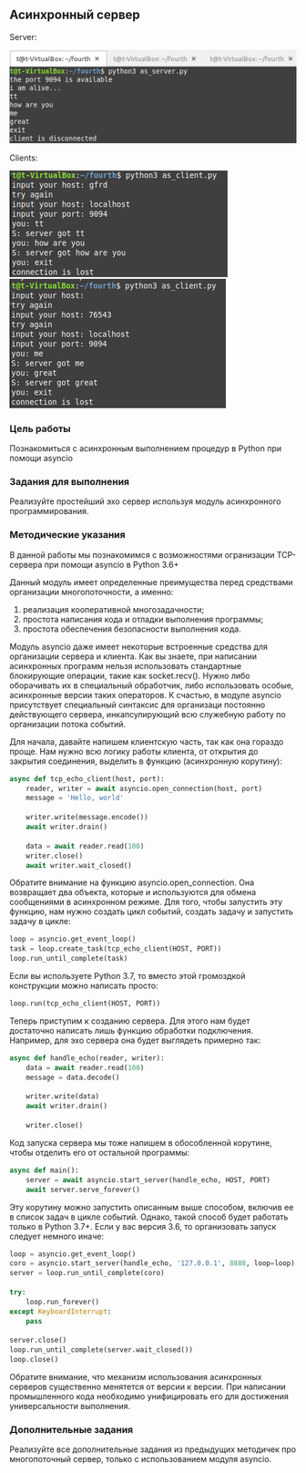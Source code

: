 ## Асинхронный сервер

Server:

![](screens/img1.bmp)

Clients:

![](screens/img2.bmp)
![](screens/img3.bmp)

### Цель работы

Познакомиться с асинхронным выполнением процедур в Python при помощи asyncio

### Задания для выполнения

Реализуйте простейший эхо сервер используя модуль асинхронного программирования.

### Методические указания

В данной работы мы познакомимся с возможностями огранизации TCP-сервера при помощи asyncio в Python 3.6+

Данный модуль имеет определенные преимущества перед средствами организации многопоточности, а именно:
1. реализация кооперативной многозадачности;
1. простота написания кода и отладки выполнения программы;
1. простота обеспечения безопасности выполнения кода.

Модуль asyncio даже имеет некоторые встроенные средства для организации сервера и клиента. Как вы знаете, при написании асинхронных программ нельзя использовать стандартные блокирующие операции, такие как socket.recv(). Нужно либо оборачивать их в специальный обработчик, либо использовать особые, асинхронные версии таких операторов. К счастью, в модуле asyncio присутствует специальный синтаксис для организаци постоянно действующего сервера, инкапсулирующий всю служебную работу по организации потока событий.

Для начала, давайте напишем клиентскую часть, так как она гораздо проще. Нам нужно всю логику работы клиента, от открытия до закрытия соединения, выделить в функцию (асинхронную корутину):

``` python
async def tcp_echo_client(host, port):
    reader, writer = await asyncio.open_connection(host, port)
    message = 'Hello, world'

    writer.write(message.encode())
    await writer.drain()

    data = await reader.read(100)
    writer.close()
    await writer.wait_closed()
```

Обратите внимание на функцию asyncio.open_connection. Она возвращает два объекта, которые и используются для обмена сообщениями в асинхронном режиме. Для того, чтобы запустить эту функцию, нам нужно создать цикл событий, создать задачу и запустить задачу в цикле:

```python
loop = asyncio.get_event_loop()
task = loop.create_task(tcp_echo_client(HOST, PORT))
loop.run_until_complete(task)
```

Если вы используете Python 3.7, то вместо этой громоздкой конструкции можно написать просто:

```python
loop.run(tcp_echo_client(HOST, PORT))
```

Теперь приступим к созданию сервера. Для этого нам будет достаточно написать лишь функцию обработки подключения. Например, для эхо сервера она будет выглядеть примерно так:

```python
async def handle_echo(reader, writer):
    data = await reader.read(100)
    message = data.decode()

    writer.write(data)
    await writer.drain()

    writer.close()
```

Код запуска сервера мы тоже напишем в обособленной корутине, чтобы отделить его от остальной программы:

```python
async def main():
    server = await asyncio.start_server(handle_echo, HOST, PORT)
    await server.serve_forever()
```

Эту корутину можно запустить описанным выше способом, включив ее в список задач в цикле событий.
Однако, такой способ будет работать только в Python 3.7+. Если у вас версия 3.6, то организовать запуск следует немного иначе:

```python
loop = asyncio.get_event_loop()
coro = asyncio.start_server(handle_echo, '127.0.0.1', 8888, loop=loop)
server = loop.run_until_complete(coro)

try:
    loop.run_forever()
except KeyboardInterrupt:
    pass

server.close()
loop.run_until_complete(server.wait_closed())
loop.close()
```

Обратите внимание, что механизм использования асинхронных серверов существенно менятется от версии к версии. При написании промышленного кода необходимо унифицировать его для достижения универсальности выполнения.

### Дополнительные задания

Реализуйте все дополнительные задания из предыдущих методичек про многопоточный сервер, только с использованием модуля asyncio.
